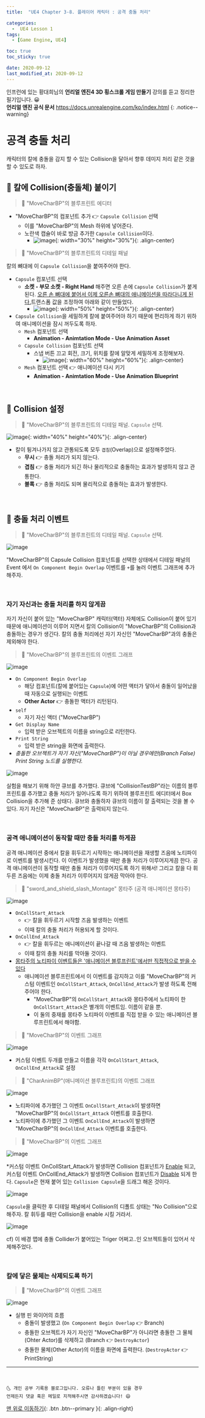 ```yaml
---
title:  "UE4 Chapter 3-8. 플레이어 캐릭터 : 공격 충돌 처리" 

categories:
  -  UE4 Lesson 1 
tags:
  - [Game Engine, UE4]

toc: true
toc_sticky: true

date: 2020-09-12
last_modified_at: 2020-09-12
---
```


인프런에 있는 황대희님의 **언리얼 엔진4 3D 횡스크롤 게임 만들기** 강의를 듣고 정리한 필기입니다. 😀  
**언리얼 엔진 공식 문서** <https://docs.unrealengine.com/ko/index.html>
{: .notice--warning}

# 공격 충돌 처리

캐릭터의 칼에 충돌을 감지 할 수 있는 Collision을 달아서 향후 데미지 처리 같은 것을 할 수 있도로 하자.

## 🔔 칼에 Collision(충돌체) 붙이기

> 🚩 "MoveCharBP"의 블루프린트 에디터

- "MoveCharBP"의 컴포넌트 추가 👉 `Capsule Collision` 선택
  - 이를 "MoveCharBP"의 Mesh 하위에 넣어준다.
  - 노란색 캡슐이 바로 방금 추가한 `Capsule Collision`이다.
    - ![image](https://user-images.githubusercontent.com/42318591/92991183-054cd700-f51d-11ea-9f94-5e0ec0e95b68.png){: width="30%" height="30%"}{: .align-center}

> 🚩 "MoveCharBP"의 블루프린트의 디테일 패널

칼의 뼈대에 이 `Capsule Collision`을 붙여주어야 한다.
  
- `Capsule` 컴포넌트 선택
  - **소켓 - 부모 소켓 - Right Hand** 해주면 오른 손에 `Capsule Collision`가 붙게 된다. <u>오른 손 뼈대에 붙어서 이제 오른손 뼈대의 애니메이션을 따라다니게 된다.</u>트랜스폼 값을 조정하여 아래와 같이 만들었다. 
    - ![image](https://user-images.githubusercontent.com/42318591/92991231-683e6e00-f51d-11ea-84c5-a310ba706114.png){: width="50%" height="50%"}{: .align-center}
- `Capsule Collision`을 세밀하게 칼에 붙여주어야 하기 때문에 편리하게 하기 위하여 애니메이션을 잠시 꺼두도록 하자.
  - `Mesh` 컴포넌트 선택
    - **Animation - Animtation Mode - Use Animation Asset**
  - `Capsule Collision` 컴포넌트 선택
    - 스냅 버튼 끄고 회전, 크기, 위치를 칼에 알맞게 세밀하게 조정해보자. 
      - ![image](https://user-images.githubusercontent.com/42318591/92993126-7646bb80-f52a-11ea-848e-bfe26cf032c5.png){: width="60%" height="60%"}{: .align-center}
  - `Mesh` 컴포넌트 선택 👉 애니메이션 다시 키기
    - **Animation - Animtation Mode - Use Animation Blueprint**

<br>

## 🔔 Collision 설정

> 🚩 "MoveCharBP"의 블루프린트의 디테일 패널. `Capsule` 선택.

![image](https://user-images.githubusercontent.com/42318591/92993325-a773bb80-f52b-11ea-82d8-9e7125c72cbd.png){: width="40%" height="40%"}{: .align-center}

- 칼이 튕겨나가지 않고 관통되도록 모두 `겹침`(Overlap)으로 설정해주었다.
  - **무시** 👉 충돌 처리가 되지 않는다.
  - **겹침** 👉 충돌 처리가 되긴 하나 물리적으로 충돌하는 효과가 발생하지 않고 관통한다.
  - **블록** 👉 충돌 처리도 되며 물리적으로 충돌하는 효과가 발생한다.

<br>

## 🔔 충돌 처리 이벤트

> 🚩 "MoveCharBP"의 블루프린트의 디테일 패널. `Capsule` 선택.

![image](https://user-images.githubusercontent.com/42318591/92993452-aee79480-f52c-11ea-8d56-f741c2e2b4e4.png)

"MoveCharBP"의 Capsule Collision 컴포넌트를 선택한 상태에서 디테일 패널의 Event 에서 `On Component Begin Overlap` 이벤트를 `+`를 눌러 이벤트 그래프에 추가해주자.

<br>

### 자기 자신과는 충돌 처리를 하지 않게끔

자기 자신이 붙어 있는 "MoveCharBP" 캐릭터(액터) 자체에도 Collision이 붙어 있기 때문에 애니메이션이 이루어 지면서 칼의 Collision이 "MoveCharBP"의 Collision과 충돌하는 경우가 생긴다. 칼의 충돌 처리에선 자기 자신인 "MoveCharBP"과의 충돌은 제외해야 한다.

> 🚩 "MoveCharBP"의 블루프린트의 이벤트 그래프

![image](https://user-images.githubusercontent.com/42318591/92993880-6500ad80-f530-11ea-9220-950eff837884.png)

- `On Component Begin Overlap`
  - 해당 컴포넌트(칼에 붙어있는 `Capsule`)에 어떤 액터가 닿아서 충돌이 일어났을 때 자동으로 실행되는 이벤트
  - **Other Actor** 👉 충돌한 액터가 리턴된다.
- `self`
  - 자기 자신 액터 ("MoveCharBP")
- `Get Display Name`
  - 입력 받은 오브젝트의 이름을 string으로 리턴한다. 
- `Print String`
  - 입력 받은 string을 화면에 출력한다. 
- *충돌한 오브젝트가 자기 자신("MoveCharBP")이 아닐 경우에만(Branch False) Print String 노드를 실행한다.*

![image](https://user-images.githubusercontent.com/42318591/92993806-99279e80-f52f-11ea-85c1-635ea1b6d044.png)

실험을 해보기 위해 하얀 큐브를 추가했다. 큐브에 "CollisionTestBP"라는 이름의 블루프린트를 추가했고 충돌 처리가 일어나도록 하기 위하여 블루프린트 에디터에서 Box Collision을 추가해 준 상태다. 큐브와 충돌하자 큐브의 이름이 잘 출력되는 것을 볼 수 있다. 자기 자신은 "MoveCharBP"은 출력되지 않는다.

<br>

### 공격 애니메이션이 동작할 때만 충돌 처리를 하게끔

공격 애니메이션 중에서 칼을 휘두르기 시작하는 애니메이션을 재생할 즈음에 노티파이로 이벤트를 발생시킨다. 이 이벤트가 발생했을 때만 충돌 처리가 이루어지게끔 한다. 공격 애니메이션이 동작할 때만 충돌 처리가 이루어지도록 하기 위해서! 그리고 칼을 다 휘두른 즈음에는 이제 충돌 처리가 이루어지지 않게끔 막아야 한다.

> 🚩 "sword_and_shield_slash_Montage" 몽타주 (공격 애니메이션 몽타주)

![image](https://user-images.githubusercontent.com/42318591/92994361-7ea3f400-f534-11ea-8688-b4b77510154e.png)

- `OnCollStart_Attack` 
  - 👉 칼을 휘두르기 시작할 즈음 발생하는 이벤트
  - 이때 칼의 충돌 처리가 허용되게 할 것이다.
- `OnCollEnd_Attack` 
  - 👉 칼을 휘두르는 애니메이션이 끝나갈 때 즈음 발생하는 이벤트
  - 이때 칼의 충돌 처리를 막아둘 것이다.
- <u>몽타주의 노티파이 이벤트들은 '애니메이션 블루프린트'에서만 직접적으로 받을 수 있다</u>
  - 애니메이션 블루프린트에서 이 이벤트를 감지하고 이를 "MoveCharBP"의 커스텀 이벤트인 `OnCollStart_Attack`, `OnCollEnd_Attack`가 발생 하도록 전해주어야 한다.
    - "MoveCharBP"의 `OnCollStart_Attack`와 몽타주에서 노티파이 한 `OnCollStart_Attack`은 별개의 이벤트임. 이름이 같을 뿐.
    - 이 둘의 중재를 몽타주 노티파이 이벤트를 직접 받을 수 있는 애니메이션 블루프린트에서 해야함.

> 🚩 "MoveCharBP"의 이벤트 그래프

![image](https://user-images.githubusercontent.com/42318591/92994506-a8a9e600-f535-11ea-8a4c-942934728eb1.png)

- 커스텀 이벤트 두개를 만들고 이름을 각각 `OnCollStart_Attack`, `OnCollEnd_Attack`로 설정

> 🚩 "CharAnimBP"(애니메이션 블루프린트)의 이벤트 그래프

![image](https://user-images.githubusercontent.com/42318591/92994568-62a15200-f536-11ea-9ad2-53bf556b3af0.png)

- 노티파이에 추가했던 그 이벤트 `OnCollStart_Attack`이 발생하면 "MoveCharBP"의 `OnCollStart_Attack` 이벤트를 호출한다.
- 노티파이에 추가했던 그 이벤트 `OnCollEnd_Attack`이 발생하면 "MoveCharBP"의 `OnCollEnd_Attack` 이벤트를 호출한다.

> 🚩 "MoveCharBP"의 이벤트 그래프

![image](https://user-images.githubusercontent.com/42318591/92994823-a6955680-f538-11ea-8326-31f0d84b8712.png)

*커스텀 이벤트 OnCollStart_Attack가 발생하면 Collision 컴포넌트가 <u>Enable</u> 되고, 커스텀 이벤트 OnCollEnd_Attack가 발생하면 Collision 컴포넌트가 <u>Disable</u> 되게 한다. `Capsule`은 현재 붙어 있는 `Collision Capsule`을 드래그 해온 것이다.

![image](https://user-images.githubusercontent.com/42318591/92994828-b90f9000-f538-11ea-8f99-39e751509b34.png)

`Capsule`을 클릭한 후 디테일 패널에서 Collision의 디폴트 상태는 "No Collision"으로 해주자. 칼 휘두를 때만 Collision을 enable 시킬 거라서.

![image](https://user-images.githubusercontent.com/42318591/92994847-0be94780-f539-11ea-94e9-1ffcbd940114.png)

cf) 이 배경 맵에 충돌 Collider가 붙어있는 Triger 어쩌고..인 오브젝트들이 있어서 삭제해주었다.

<br>

### 칼에 닿은 물체는 삭제되도록 하기

> 🚩 "MoveCharBP"의 이벤트 그래프

![image](https://user-images.githubusercontent.com/42318591/92994951-ec9eea00-f539-11ea-8e13-800971e0d1a0.png)

- 실행 핀 와이어의 흐름
  - 충돌이 발생했고 (`On Component Begin Overlap` 👉 Branch)
  - 충돌한 오브젝트가 자기 자신인 "MoveCharBP"가 아니라면 충돌한 그 물체(Ohter Actor)를 삭제하고 (Branch 👉 `DestroyActor`)
  - 충돌한 물체(Other Actor)의 이름을 화면에 출력한다. (`DestroyActor` 👉 PrintString) 

***
<br>

    🌜 개인 공부 기록용 블로그입니다. 오류나 틀린 부분이 있을 경우 
    언제든지 댓글 혹은 메일로 지적해주시면 감사하겠습니다! 😄

[맨 위로 이동하기](#){: .btn .btn--primary }{: .align-right}